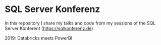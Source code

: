 # SQL Server Konferenz

In this repository I share my talks and code from my sessions of the SQL Server Konferent (https://sqlkonferenz.de)

2019: Databricks meets PowerBI
